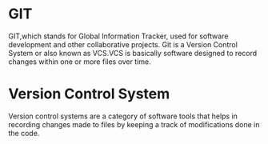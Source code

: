 # GIT
GIT,which stands for Global Information Tracker, used for software development and other collaborative projects. Git is a Version Control System or also known as VCS.VCS is basically software designed to record changes within one or more files over time. 
# Version Control System
Version control systems are a category of software tools that helps in recording changes made to files by keeping a track of modifications done in the code.

